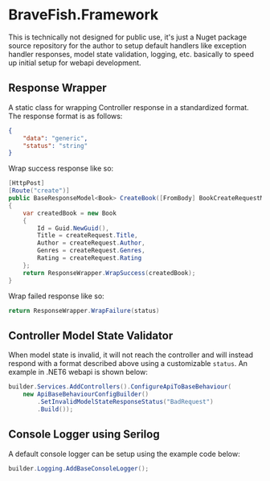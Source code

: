 # BraveFish.Framework

This is technically not designed for public use, it's just a Nuget package source repository for the author to setup default handlers like exception handler responses, model state validation, logging, etc. basically to speed up initial setup for webapi development.

## Response Wrapper

A static class for wrapping Controller response in a standardized format. The response format is as follows:
```json
{
    "data": "generic",
    "status": "string"
}
```

Wrap success response like so:
```c#
[HttpPost]
[Route("create")]
public BaseResponseModel<Book> CreateBook([FromBody] BookCreateRequestModel createRequest)
{
    var createdBook = new Book
    {
        Id = Guid.NewGuid(),
        Title = createRequest.Title,
        Author = createRequest.Author,
        Genres = createRequest.Genres,
        Rating = createRequest.Rating
    };
    return ResponseWrapper.WrapSuccess(createdBook);
}
```

Wrap failed response like so:
```c#
return ResponseWrapper.WrapFailure(status)
```


## Controller Model State Validator

When model state is invalid, it will not reach the controller and will instead respond with a format described above using a customizable `status`. An example in .NET6 webapi is shown below:

```c#
builder.Services.AddControllers().ConfigureApiToBaseBehaviour(
    new ApiBaseBehaviourConfigBuilder()
        .SetInvalidModelStateResponseStatus("BadRequest")
        .Build());
```

## Console Logger using Serilog

A default console logger can be setup using the example code below:

```c#
builder.Logging.AddBaseConsoleLogger();
```